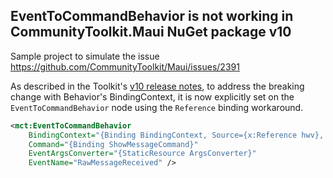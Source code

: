 ## EventToCommandBehavior is not working in CommunityToolkit.Maui NuGet package v10

Sample project to simulate the issue https://github.com/CommunityToolkit/Maui/issues/2391

As described in the Toolkit's [v10 release notes](https://github.com/CommunityToolkit/Maui/releases/tag/10.0.0), to address the breaking change with Behavior's BindingContext, it is now explicitly set on the `EventToCommandBehavior` node using the `Reference` binding workaround.

```xml
<mct:EventToCommandBehavior
    BindingContext="{Binding BindingContext, Source={x:Reference hwv}, x:DataType=HybridWebView}"
    Command="{Binding ShowMessageCommand}"
    EventArgsConverter="{StaticResource ArgsConverter}"
    EventName="RawMessageReceived" />
```
